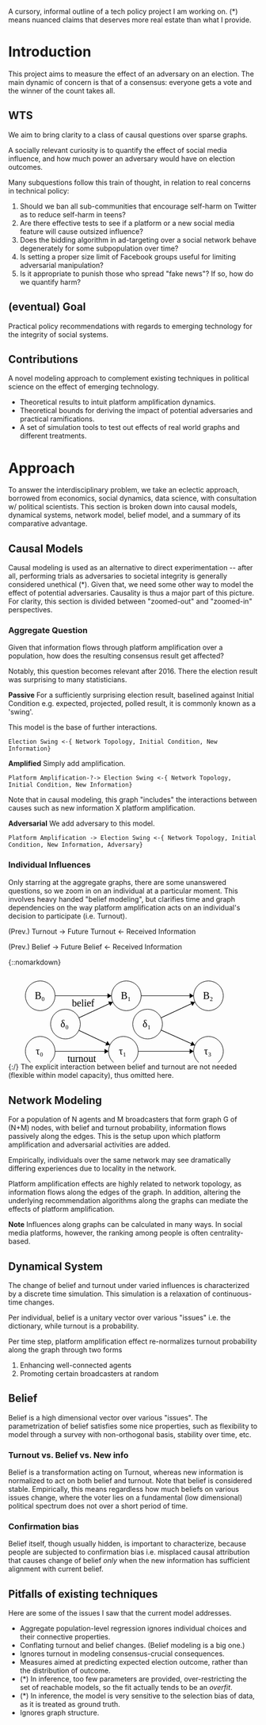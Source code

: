 A cursory, informal outline of a tech policy project I am working on. (*) means nuanced claims that deserves more real estate than what I provide.

# Introduction
This project aims to measure the effect of an adversary on an election. The main dynamic of concern is that of a consensus: everyone gets a vote and the winner of the count takes all.

## WTS
We aim to bring clarity to a class of causal questions over sparse graphs.

A socially relevant curiosity is to quantify the effect of social media influence, and how much power an adversary would have on election outcomes.

Many subquestions follow this train of thought, in relation to real concerns in technical policy:

1. Should we ban all sub-communities that encourage self-harm on Twitter as to reduce self-harm in teens?
2. Are there effective tests to see if a platform or a new social media feature will cause outsized influence?
3. Does the bidding algorithm in ad-targeting over a social network behave degenerately for some subpopulation over time?
4. Is setting a proper size limit of Facebook groups useful for limiting adversarial manipulation?
5. Is it appropriate to punish those who spread "fake news"? If so, how do we quantify harm?

## (eventual) Goal
Practical policy recommendations with regards to emerging technology for the integrity of social systems.

## Contributions
A novel modeling approach to complement existing techniques in political science on the effect of emerging technology.

* Theoretical results to intuit platform amplification dynamics.
* Theoretical bounds for deriving the impact of potential adversaries and practical ramifications.
* A set of simulation tools to test out effects of real world graphs and different treatments.

# Approach
To answer the interdisciplinary problem, we take an eclectic approach, borrowed from economics, social dynamics, data science, with consultation w/ political scientists. This section is broken down into causal models, dynamical systems, network model, belief model, and a summary of its comparative advantage.

## Causal Models

Causal modeling is used as an alternative to direct experimentation -- after all, performing trials as adversaries to societal integrity is generally considered unethical (*). Given that, we need some other way to model the effect of potential adversaries. Causality is thus a major part of this picture. For clarity, this section is divided between "zoomed-out" and "zoomed-in" perspectives.

### Aggregate Question
Given that information flows through platform amplification over a population, how does the resulting consensus result get affected?

Notably, this question becomes relevant after 2016. There the election result was surprising to many statisticians.

**Passive** For a sufficiently surprising election result, baselined against Initial Condition e.g. expected, projected, polled result, it is commonly known as a 'swing'.

This model is the base of further interactions. 

```Election Swing <-{ Network Topology, Initial Condition, New Information}```

**Amplified** Simply add amplification.

```Platform Amplification-?-> Election Swing <-{ Network Topology, Initial Condition, New Information}```

Note that in causal modeling, this graph "includes" the interactions between causes such as new information X platform amplification.

**Adversarial**
We add adversary to this model.

```Platform Amplification -> Election Swing <-{ Network Topology, Initial Condition, New Information, Adversary}```

### Individual Influences
Only starring at the aggregate graphs, there are some unanswered questions, so we zoom in on an individual at a particular moment. This involves heavy handed "belief modeling", but clarifies time and graph dependencies on the way platform amplification acts on an individual's decision to participate (i.e. Turnout).

(Prev.) Turnout -> Future Turnout <- Received Information

(Prev.) Belief -> Future Belief <- Received Information

{::nomarkdown}
<?xml version="1.0" standalone="no"?>
<!DOCTYPE svg PUBLIC "-//W3C//DTD SVG 1.1//EN" "http://www.w3.org/Graphics/SVG/1.1/DTD/svg11.dtd">

<svg width="600" height="215" version="1.1" xmlns="http://www.w3.org/2000/svg">
	<ellipse stroke="black" stroke-width="1" fill="none" cx="64.5" cy="45.5" rx="30" ry="30"/>
	<text x="53.5" y="51.5" font-family="Times New Roman" font-size="20">&#914;&#8320;</text>
	<ellipse stroke="black" stroke-width="1" fill="none" cx="238.5" cy="45.5" rx="30" ry="30"/>
	<text x="227.5" y="51.5" font-family="Times New Roman" font-size="20">B&#8321;</text>
	<ellipse stroke="black" stroke-width="1" fill="none" cx="64.5" cy="157.5" rx="30" ry="30"/>
	<text x="55.5" y="163.5" font-family="Times New Roman" font-size="20">&#964;&#8320;</text>
	<ellipse stroke="black" stroke-width="1" fill="none" cx="232.5" cy="157.5" rx="30" ry="30"/>
	<text x="223.5" y="163.5" font-family="Times New Roman" font-size="20">&#964;&#8321;</text>
	<ellipse stroke="black" stroke-width="1" fill="none" cx="404.5" cy="157.5" rx="30" ry="30"/>
	<text x="395.5" y="163.5" font-family="Times New Roman" font-size="20">&#964;&#8323;</text>
	<ellipse stroke="black" stroke-width="1" fill="none" cx="404.5" cy="45.5" rx="30" ry="30"/>
	<text x="393.5" y="51.5" font-family="Times New Roman" font-size="20">&#914;&#8322;</text>
	<ellipse stroke="black" stroke-width="1" fill="none" cx="115.5" cy="102.5" rx="30" ry="30"/>
	<text x="105.5" y="108.5" font-family="Times New Roman" font-size="20">&#948;&#8320;</text>
	<ellipse stroke="black" stroke-width="1" fill="none" cx="281.5" cy="102.5" rx="30" ry="30"/>
	<text x="271.5" y="108.5" font-family="Times New Roman" font-size="20">&#948;&#8321;</text>
	<polygon stroke="black" stroke-width="1" points="308.887,114.746 377.113,145.254"/>
	<polygon fill="black" stroke-width="1" points="377.113,145.254 371.851,137.424 367.769,146.553"/>
	<polygon stroke="black" stroke-width="1" points="308.719,89.886 377.281,58.114"/>
	<polygon fill="black" stroke-width="1" points="377.281,58.114 367.92,56.941 372.125,66.014"/>
	<polygon stroke="black" stroke-width="1" points="142.719,89.886 211.281,58.114"/>
	<polygon fill="black" stroke-width="1" points="211.281,58.114 201.92,56.941 206.125,66.014"/>
	<polygon stroke="black" stroke-width="1" points="94.5,45.5 208.5,45.5"/>
	<polygon fill="black" stroke-width="1" points="208.5,45.5 200.5,40.5 200.5,50.5"/>
	<text x="128.5" y="66.5" font-family="Times New Roman" font-size="20">belief</text>
	<polygon stroke="black" stroke-width="1" points="94.5,157.5 202.5,157.5"/>
	<polygon fill="black" stroke-width="1" points="202.5,157.5 194.5,152.5 194.5,162.5"/>
	<text x="119.5" y="178.5" font-family="Times New Roman" font-size="20">turnout</text>
	<polygon stroke="black" stroke-width="1" points="262.5,157.5 374.5,157.5"/>
	<polygon fill="black" stroke-width="1" points="374.5,157.5 366.5,152.5 366.5,162.5"/>
	<polygon stroke="black" stroke-width="1" points="142.65,115.263 205.35,144.737"/>
	<polygon fill="black" stroke-width="1" points="205.35,144.737 200.237,136.809 195.983,145.859"/>
	<polygon stroke="black" stroke-width="1" points="268.5,45.5 374.5,45.5"/>
	<polygon fill="black" stroke-width="1" points="374.5,45.5 366.5,40.5 366.5,50.5"/>
</svg>
{:/}
The explicit interaction between belief and turnout are not needed (flexible within model capacity), thus omitted here.

## Network Modeling
For a population of N agents and M broadcasters that form graph G of (N+M) nodes, with belief and turnout probability, information flows passively along the edges. This is the setup upon which platform amplification and adversarial activities are added.

Empirically, individuals over the same network may see dramatically differing experiences due to locality in the network.

Platform amplification effects are highly related to network topology, as information flows along the edges of the graph. In addition, altering the underlying recommendation algorithms along the graphs can mediate the effects of platform amplification.

**Note** Influences along graphs can be calculated in many ways. In social media platforms, however, the ranking among people is often centrality-based.

## Dynamical System
The change of belief and turnout under varied influences is characterized by a discrete time simulation. This simulation is a relaxation of continuous-time changes.

Per individual, belief is a unitary vector over various "issues" i.e. the dictionary, while turnout is a probability.

Per time step, platform amplification effect re-normalizes turnout probability along the graph through two forms
1. Enhancing well-connected agents
2. Promoting certain broadcasters at random

## Belief
Belief is a high dimensional vector over various "issues". The parametrization of belief satisfies some nice properties, such as flexibility to model through a survey with non-orthogonal basis, stability over time, etc.

### Turnout vs. Belief vs. New info
Belief is a transformation acting on Turnout, whereas new information is normalized to act on both belief and turnout. Note that belief is considered stable. Empirically, this means regardless how much beliefs on various issues change, where the voter lies on a fundamental (low dimensional) political spectrum does not over a short period of time.

### Confirmation bias
Belief itself, though usually hidden, is important to characterize, because people are subjected to confirmation bias i.e. misplaced causal attribution that causes change of belief *only* when the new information has sufficient alignment with current belief.

## Pitfalls of existing techniques
Here are some of the issues I saw that the current model addresses.

* Aggregate population-level regression ignores individual choices and their connective properties.
* Conflating turnout and belief changes. (Belief modeling is a big one.)
* Ignores turnout in modeling consensus-crucial consequences.
* Measures aimed at predicting expected election outcome, rather than the distribution of outcome.
* (*) In inference, too few parameters are provided, over-restricting the set of reachable models, so the fit actually tends to be an *overfit*.
* (*) In inference, the model is very sensitive to the selection bias of data, as it is treated as ground truth.
* Ignores graph structure.
